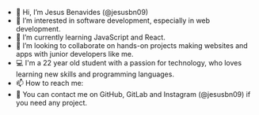 - 👋 Hi, I’m Jesus Benavides (@jesusbn09)
- 👀 I’m interested in software development, especially in web development.
- 🌱 I’m currently learning JavaScript and React.
- 💞️ I’m looking to collaborate on hands-on projects making websites and apps with junior developers like me.
- 💻 I'm a 22 year old student with a passion for technology, who loves learning new skills and programming languages.
- 📫 How to reach me:
- 📩 You can contact me on GitHub, GitLab and Instagram (@jesusbn09) if you need any project.

<!---
jesusbn09/jesusbn09 is a ✨ special ✨ repository because its `README.md` (this file) appears on your GitHub profile.
You can click the Preview link to take a look at your changes.
--->
